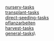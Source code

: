 <a href='nursery-tasks.html'>nursery-tasks</a>\
<a href='transplant-tasks.html'>transplant-tasks</a>\
<a href='direct-seeding-tasks.html'>direct-seeding-tasks</a>\
<a href='pflanzarbeiten.html'>pflanzarbeiten</a>\
<a href='harvest-tasks.html'>harvest-tasks</a>\
<a href='general-tasks.html'>general-tasks</a>\

